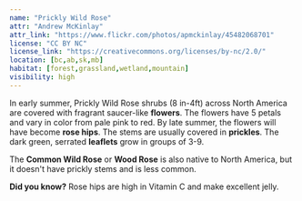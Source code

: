 ```yaml
---
name: "Prickly Wild Rose"
attr: "Andrew McKinlay"
attr_link: "https://www.flickr.com/photos/apmckinlay/45482068701"
license: "CC BY NC"
license_link: "https://creativecommons.org/licenses/by-nc/2.0/"
location: [bc,ab,sk,mb]
habitat: [forest,grassland,wetland,mountain]
visibility: high
---
```

In early summer, Prickly Wild Rose shrubs (8 in-4ft) across North America are covered with fragrant saucer-like **flowers**. The flowers have 5 petals and vary in color from pale pink to red. By late summer, the flowers will have become **rose hips**. The stems are usually covered in **prickles**. The dark green, serrated **leaflets** grow in groups of 3-9.

The **Common Wild Rose** or **Wood Rose** is also native to North America, but it doesn't have prickly stems and is less common.

**Did you know?** Rose hips are high in Vitamin C and make excellent jelly.
